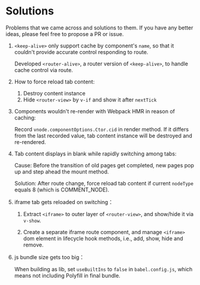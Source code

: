 # Solutions

Problems that we came across and solutions to them. If you have any better ideas, please feel free to propose a PR or issue.

1. `<keep-alive>` only support cache by component's `name`, so that it couldn't provide accurate control responding to route.

   Developed `<router-alive>`, a router version of `<keep-alive>`, to handle cache control via route.

2. How to force reload tab content:

   1. Destroy content instance
   2. Hide `<router-view>` by `v-if` and show it after `nextTick`

3. Components wouldn't re-render with Webpack HMR in reason of caching:

   Record `vnode.componentOptions.Ctor.cid` in render method. If it differs from the last recorded value, tab content instance will be destroyed and re-rendered.

4. Tab content displays in blank while rapidly switching among tabs:

   Cause: Before the transition of old pages get completed, new pages pop up and step ahead the mount method.

   Solution: After route change, force reload tab content if current `nodeType` equals 8 (which is COMMENT_NODE).

5. iframe tab gets reloaded on switching：

   1. Extract `<iframe>` to outer layer of `<router-view>`, and show/hide it via `v-show`.

   2. Create a separate iframe route component, and manage `<iframe>` dom element in lifecycle hook methods, i.e., add, show, hide and remove.

6. js bundle size gets too big：

   When building as lib, set `useBuiltIns` to `false` in `babel.config.js`, which means not including Polyfill in final bundle.
